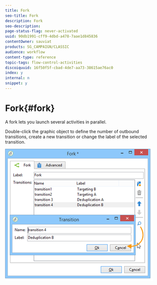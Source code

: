 ```yaml
---
title: Fork
seo-title: Fork
description: Fork
seo-description: 
page-status-flag: never-activated
uuid: 90db1991-cff9-4dbd-a478-7aae1d845836
contentOwner: sauviat
products: SG_CAMPAIGN/CLASSIC
audience: workflow
content-type: reference
topic-tags: flow-control-activities
discoiquuid: 16f50f5f-cbad-4de7-aa73-38615ae76ac0
index: y
internal: n
snippet: y
---
```


# Fork{#fork}

A fork lets you launch several activities in parallel.

Double-click the graphic object to define the number of outbound transitions, create a new transition or change the label of the selected transition.

![](assets/s_user_segmentation_fork.png)

